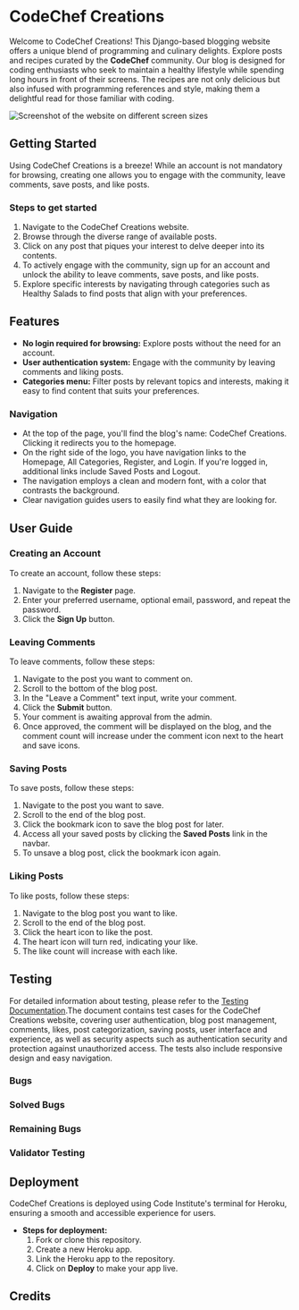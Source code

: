 # CodeChef Creations

Welcome to CodeChef Creations! This Django-based blogging website offers a unique blend of programming and culinary delights. Explore posts and recipes curated by the **CodeChef** community. Our blog is designed for coding enthusiasts who seek to maintain a healthy lifestyle while spending long hours in front of their screens. The recipes are not only delicious but also infused with programming references and style, making them a delightful read for those familiar with coding.

![Screenshot of the website on different screen sizes]()

## Getting Started

Using CodeChef Creations is a breeze! While an account is not mandatory for browsing, creating one allows you to engage with the community, leave comments, save posts, and like posts.

### Steps to get started

1. Navigate to the CodeChef Creations website.
2. Browse through the diverse range of available posts.
3. Click on any post that piques your interest to delve deeper into its contents.
4. To actively engage with the community, sign up for an account and unlock the ability to leave comments, save posts, and like posts.
5. Explore specific interests by navigating through categories such as Healthy Salads to find posts that align with your preferences.

## Features

* **No login required for browsing:** Explore posts without the need for an account.
* **User authentication system:** Engage with the community by leaving comments and liking posts.
* **Categories menu:** Filter posts by relevant topics and interests, making it easy to find content that suits your preferences.

### Navigation

* At the top of the page, you'll find the blog's name: CodeChef Creations. Clicking it redirects you to the homepage.
* On the right side of the logo, you have navigation links to the Homepage, All Categories, Register, and Login. If you're logged in, additional links include Saved Posts and Logout.
* The navigation employs a clean and modern font, with a color that contrasts the background.
* Clear navigation guides users to easily find what they are looking for.

## User Guide

### Creating an Account

To create an account, follow these steps:

1. Navigate to the **Register** page.
2. Enter your preferred username, optional email, password, and repeat the password.
3. Click the **Sign Up** button.

### Leaving Comments

To leave comments, follow these steps:

1. Navigate to the post you want to comment on.
2. Scroll to the bottom of the blog post.
3. In the "Leave a Comment" text input, write your comment.
4. Click the **Submit** button.
5. Your comment is awaiting approval from the admin.
6. Once approved, the comment will be displayed on the blog, and the comment count will increase under the comment icon next to the heart and save icons.

### Saving Posts

To save posts, follow these steps:

1. Navigate to the post you want to save.
2. Scroll to the end of the blog post.
3. Click the bookmark icon to save the blog post for later.
4. Access all your saved posts by clicking the **Saved Posts** link in the navbar.
5. To unsave a blog post, click the bookmark icon again.

### Liking Posts

To like posts, follow these steps:

1. Navigate to the blog post you want to like.
2. Scroll to the end of the blog post.
3. Click the heart icon to like the post.
4. The heart icon will turn red, indicating your like.
5. The like count will increase with each like.


## Testing

For detailed information about testing, please refer to the [Testing Documentation](TESTING.md).The document contains test cases for the CodeChef Creations website, covering user authentication, blog post management, comments, likes, post categorization, saving posts, user interface and experience, as well as security aspects such as authentication security and protection against unauthorized access. The tests also include responsive design and easy navigation.


### Bugs

### Solved Bugs

### Remaining Bugs

### Validator Testing

## Deployment

CodeChef Creations is deployed using Code Institute's terminal for Heroku, ensuring a smooth and accessible experience for users.

* **Steps for deployment:**
  1. Fork or clone this repository.
  2. Create a new Heroku app.
  3. Link the Heroku app to the repository.
  4. Click on **Deploy** to make your app live.

## Credits

